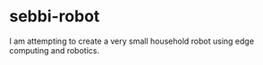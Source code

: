 # sebbi-robot
I am attempting to create a very small household robot using edge computing and robotics.
